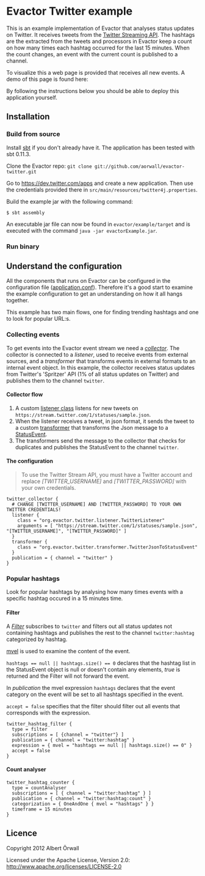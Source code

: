 Evactor Twitter example
====================
This is an example implementation of Evactor that analyses status updates on 
Twitter. It receives tweets from the [Twitter Streaming API](https://dev.twitter.com/docs/streaming-api). 
The hashtags are the extracted from the tweets and processors in Evactor keep a
count on how many times each hashtag occurred for the last 15 minutes. When the 
count changes, an event with the current count is published to a channel. 

To visualize this a web page is provided that receives all new events. A demo
of this page is found here: 

By following the instructions below you should be able to deploy this application yourself.


Installation
---------------------

### Build from source

Install [sbt](https://github.com/harrah/xsbt/wiki/Getting-Started-Setup) if you don't already have it. The application has been tested with sbt 0.11.3.

Clone the Evactor repo: `git clone git://github.com/aorwall/evactor-twitter.git`

Go to https://dev.twitter.com/apps and create a new application. Then use the credentials provided there in `src/main/resources/twitter4j.properties`.

Build the example jar with the following command:
```text
$ sbt assembly
```

An executable jar file can now be found in `evactor/example/target` and is executed with the command `java -jar evactorExample.jar`. 


### Run binary




Understand the configuration
---------------------
All the components that runs on Evactor can be configured in the configuration file ([application.conf](https://github.com/aorwall/evactor/blob/master/example/src/main/resources/application.conf)). Therefore it's a good start to examine the example configuration to get an understanding on how it all hangs together.

This example has two main flows, one for finding trending hashtags and one to look for popular URL:s.

### Collecting events
To get events into the Evactor event stream we need a [*collector*](https://github.com/aorwall/evactor/blob/master/core/src/main/scala/org/evactor/collect/Collector.scala). The collector is connected to a *listener*, used to receive events from external sources, and a *transformer* that transforms events in external formats to an internal event object. In this example, the collector receives status updates from Twitter's 'Spritzer' API (1% of all status updates on Twitter) and publishes them to the channel `twitter`. 

#### Collector flow
1. A custom [listener class](https://github.com/aorwall/evactor/blob/master/example/src/main/scala/org/evactor/twitter/listener/TwitterListener.scala) listens for new tweets on `https://stream.twitter.com/1/statuses/sample.json`. 
2. When the listener receives a tweet, in json format, it sends the tweet to a custom [transformer](https://github.com/aorwall/evactor/blob/master/example/src/main/scala/org/evactor/twitter/transformer/TwitterJsonToStatusEvent.scala) that transforms the Json message to a [StatusEvent](https://github.com/aorwall/evactor/blob/master/example/src/main/scala/org/evactor/twitter/StatusEvent.scala).
3. The transformers send the message to the collector that checks for duplicates and publishes the StatusEvent to the channel `twitter`.

#### The configuration
> To use the Twitter Stream API, you must have a Twitter account and replace *[TWITTER_USERNAME]* and *[TWITTER_PASSWORD]* with your own credentials.

```text
twitter_collector {
  # CHANGE [TWITTER_USERNAME] AND [TWITTER_PASSWORD] TO YOUR OWN TWITTER CREDENTIALS!
  listener {
    class = "org.evactor.twitter.listener.TwitterListener"
    arguments = [ "https://stream.twitter.com/1/statuses/sample.json", "[TWITTER_USERNAME]", "[TWITTER_PASSWORD]" ]
  }
  transformer {
    class = "org.evactor.twitter.transformer.TwitterJsonToStatusEvent"
  }
  publication = { channel = "twitter" }
}
```

### Popular hashtags
Look for popular hashtags by analysing how many times events with a specific hashtag occured in a 15 minutes time.

#### Filter 
A [*Filter*](https://github.com/aorwall/evactor/blob/master/core/src/main/scala/org/evactor/process/route/Filter.scala) subscribes to `twitter` and filters out    all status updates not containing hashtags and publishes the rest to the channel `twitter:hashtag` categorized by hashtag.

[mvel](http://mvel.codehaus.org/) is used to examine the content of the event.

`hashtags == null || hashtags.size() == 0` declares that the hashtag list in the StatusEvent object is null or doesn't contain any elements, *true* is returned and the Filter will not forward the event.

In *publication* the mvel expression `hashtags` declares that the event category on the event will be set to all hashtags specified in the event.

`accept = false` specifies that the filter should filter out all events that corresponds with the expression.

```text
twitter_hashtag_filter {
  type = filter 
  subscriptions = [ {channel = "twitter"} ]
  publication = { channel = "twitter:hashtag" }
  expression = { mvel = "hashtags == null || hashtags.size() == 0" } 
  accept = false
}
```

#### Count analyser

```text
twitter_hashtag_counter {
  type = countAnalyser
  subscriptions = [ { channel = "twitter:hashtag" } ]
  publication = { channel = "twitter:hashtag:count" }
  categorization = { OneAndOne { mvel = "hashtags" } }
  timeframe = 15 minutes
}
```   




Licence
---------------------
Copyright 2012 Albert Örwall

Licensed under the Apache License, Version 2.0: http://www.apache.org/licenses/LICENSE-2.0
